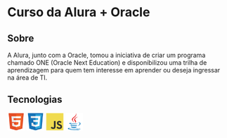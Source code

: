 <h1>Curso da Alura + Oracle</h1>

<h2>Sobre</h2>
<p> A Alura, junto com a Oracle, tomou a iniciativa de criar um programa chamado ONE (Oracle Next Education) e disponibilizou uma trilha de aprendizagem para quem tem interesse em aprender ou deseja ingressar na área de TI.</p>

## Tecnologias

<div>
  <img src="https://raw.githubusercontent.com/devicons/devicon/master/icons/html5/html5-original.svg" alt="HTML5" width="40px">
  <img src="https://raw.githubusercontent.com/devicons/devicon/master/icons/css3/css3-original.svg" alt="CSS3" width="40px">
  <img src="https://raw.githubusercontent.com/devicons/devicon/master/icons/javascript/javascript-original.svg" alt="JavaScript" width="40px">
  <img src="https://raw.githubusercontent.com/devicons/devicon/master/icons/java/java-original.svg" alt="Java" width="40px">

</div>
